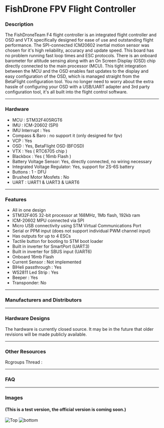 # FishDrone FPV Flight Controller

### Description
The FishDroneTeam F4 flight controller is an integrated flight controller and OSD and VTX specifically designed for ease of use and outstanding flight performance. The SPI-connected ICM20602 inertial motion sensor was chosen for it's high reliability, accuracy and update speed. This board has no problem running fast loop times and ESC protocols. There is an onboard barometer for altitude sensing along with an On Screen Display (OSD) chip directly connected to the main processor (MCU). This tight integration between the MCU and the OSD enables fast updates to the display and easy configuration of the OSD, which is managed straight from the BetaFlight configuration tool. You no longer need to worry about the extra hassle of configuring your OSD with a USB/UART adapter and 3rd party configuration tool, it's all built into the flight control software.
***
### Hardware
- MCU : STM32F405RGT6
- IMU : ICM-20602 (SPI)
- IMU Interrupt : Yes
- Compass & Baro : no support it (only  designed for fpv)
- VCP : Yes
- OSD : Yes, BetaFlight OSD (BFOSD)
- VTX : Yes ( RTC6705 chip )
- Blackbox : Yes ( 16mb Flash )
- Battery Voltage Sensor: Yes, directly connected, no wiring necessary
- Integrated Voltage Regulator: Yes, support for 2S-6S battery
- Buttons : 1 - DFU
- Brushed Motor Mosfets : No
- UART : UART1 & UART3 & UART6

***
### Features
- All in one design
- STM32F405 32-bit processor at 168MHz, 1Mb flash, 192kb ram
- ICM-20602 MPU connected via SPI 
- Micro USB connectivity using STM Virtual Communications Port
- Serial or PPM input (does not support individual PWM channel input)
- Has outputs for up to 4 ESCs
- Tactile button for booting to STM boot loader
- Built in inverter for SmartPort (UART3)
- Built in inverter for SBUS input (UART6)
- Onboard 16mb Flash
- Current Sensor : Not implemented
- BlHeli passthrough : Yes
- WS2811 Led Strip : Yes
- Beeper : Yes
- Transponder: No

***
### Manufacturers and Distributors

***
### Hardware Designs 
The hardware is currently closed source. It may be in the future that older revisions will be made publicly available.
***

### Other Resources
Rcgroups Thread : 
***

### FAQ 
***

### Images 
#### (This is a test version, the official version is coming soon.)
![Top](https://cloud.githubusercontent.com/assets/10217966/20665049/fa097b0e-b598-11e6-9ddc-8f1ef4cedafd.png)
![bottom](https://cloud.githubusercontent.com/assets/10217966/20665058/019f9bf0-b599-11e6-8658-aea17a6b8e72.png)